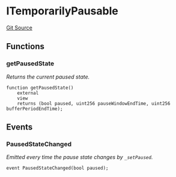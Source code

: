 # ITemporarilyPausable
[Git Source](https://github.com/Increment-Finance/peripheral-contracts/blob/fc86e744c6664e8852ac82787aa2f73b160e6a5d/contracts/interfaces/balancer/IVault.sol)


## Functions
### getPausedState

*Returns the current paused state.*


```solidity
function getPausedState()
    external
    view
    returns (bool paused, uint256 pauseWindowEndTime, uint256 bufferPeriodEndTime);
```

## Events
### PausedStateChanged
*Emitted every time the pause state changes by `_setPaused`.*


```solidity
event PausedStateChanged(bool paused);
```

